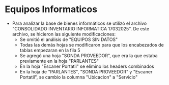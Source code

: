 # Equipos Informaticos

- Para analizar la base de bienes informáticos se utilizó el archivo "CONSOLIDADO INVENTARIO INFORMATICA 17032025". De este archivo, se hicieron las siguiente modificaciones:
  - Se omitió el análisis de "EQUIPOS SIN DATOS"
  - Todas las demás hojas se modificaron para que los encabezados de tablas empezaran en la fila 5
  - Se agregó una hoja "SONDA PROVEEDOR", que era la que estaba previamente en la hoja "PARLANTES"
  - En la hoja "Escaner Portatil" se elimino los headers combinados
  - En la hoja de "PARLANTES", "SONDA PROVEEDOR" y "Escaner Portatil", se cambio la columna "Ubicacion" a "Servicio"
